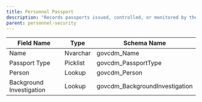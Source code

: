 ```yaml
---
title: Personnel Passport
description: "Records passports issued, controlled, or monitored by the agency."
parent: personnel-security
---
```


| Field Name    | Type     | Schema Name   |
|---------------|----------|--------------|
| Name          | Nvarchar | govcdm_Name  |
| Passport Type | Picklist | govcdm_PassportType|
| Person        | Lookup   | govcdm_Person|
| Background Investigation | Lookup | govcdm_BackgroundInvestigation |
